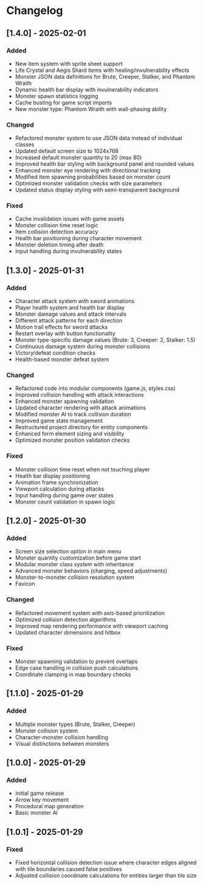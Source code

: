 # Changelog

## [1.4.0] - 2025-02-01
### Added
- New item system with sprite sheet support
- Life Crystal and Aegis Shard items with healing/invulnerability effects
- Monster JSON data definitions for Brute, Creeper, Stalker, and Phantom Wraith
- Dynamic health bar display with invulnerability indicators
- Monster spawn statistics logging
- Cache busting for game script imports
- New monster type: Phantom Wraith with wall-phasing ability

### Changed
- Refactored monster system to use JSON data instead of individual classes
- Updated default screen size to 1024x768
- Increased default monster quantity to 20 (max 80)
- Improved health bar styling with background panel and rounded values
- Enhanced monster eye rendering with directional tracking
- Modified item spawning probabilities based on monster count
- Optimized monster validation checks with size parameters
- Updated status display styling with semi-transparent background

### Fixed
- Cache invalidation issues with game assets
- Monster collision time reset logic
- Item collision detection accuracy
- Health bar positioning during character movement
- Monster deletion timing after death
- Input handling during invulnerability states

## [1.3.0] - 2025-01-31
### Added
- Character attack system with sword animations
- Player health system and health bar display
- Monster damage values and attack intervals
- Different attack patterns for each direction
- Motion trail effects for sword attacks
- Restart overlay with button functionality
- Monster type-specific damage values (Brute: 3, Creeper: 2, Stalker: 1.5)
- Continuous damage system during monster collisions
- Victory/defeat condition checks
- Health-based monster defeat system

### Changed
- Refactored code into modular components (game.js, styles.css)
- Improved collision handling with attack interactions
- Enhanced monster spawning validation
- Updated character rendering with attack animations
- Modified monster AI to track collision duration
- Improved game state management
- Restructured project directory for entity components
- Enhanced form element sizing and visibility
- Optimized monster position validation checks

### Fixed
- Monster collision time reset when not touching player
- Health bar display positioning
- Animation frame synchronization
- Viewport calculation during attacks
- Input handling during game over states
- Monster count validation in spawn logic

## [1.2.0] - 2025-01-30
### Added
- Screen size selection option in main menu
- Monster quantity customization before game start
- Modular monster class system with inheritance
- Advanced monster behaviors (charging, speed adjustments)
- Monster-to-monster collision resolution system
- Favicon

### Changed
- Refactored movement system with axis-based prioritization
- Optimized collision detection algorithms
- Improved map rendering performance with viewport caching
- Updated character dimensions and hitbox

### Fixed
- Monster spawning validation to prevent overlaps
- Edge case handling in collision push calculations
- Coordinate clamping in map boundary checks

## [1.1.0] - 2025-01-29
### Added
- Multiple monster types (Brute, Stalker, Creeper)
- Monster collision system
- Character-monster collision handling
- Visual distinctions between monsters

## [1.0.0] - 2025-01-29
### Added
- Initial game release
- Arrow key movement
- Procedural map generation
- Basic monster AI

## [1.0.1] - 2025-01-29
### Fixed
- Fixed horizontal collision detection issue where character edges aligned with tile boundaries caused false positives
- Adjusted collision coordinate calculations for entities larger than tile size